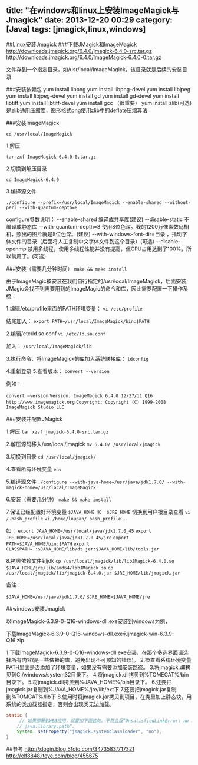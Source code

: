 title: "在windows和linux上安装ImageMagick与Jmagick"
date: 2013-12-20 00:29
category: [Java]
tags: [jmagick,linux,windows]
---

##Linux安装Jmagick
###下载JMagick和ImageMagick
http://downloads.jmagick.org/6.4.0/jmagick-6.4.0-src.tar.gz  
http://downloads.jmagick.org/6.4.0/ImageMagick-6.4.0-0.tar.gz  

文件存到一个指定目录，如/usr/local/ImageMagick，该目录就是后续的安装目录

###安装依赖包
yum install libpng 
yum install libpng-devel 
yum install libjpeg 
yum install libjpeg-devel 
yum install gd 
yum install gd-devel 
yum install libtiff 
yum install libtiff-devel 
yum install gcc （很重要）
yum install zlib(可选)
是zlib通用压缩库，图形格式png使用zlib中的deflate压缩算法


###安装ImageMagick

`cd /usr/local/ImageMagick`
 
1.解压

`tar zxf ImageMagick-6.4.0-0.tar.gz `

2.切换到解压目录

`cd ImageMagick-6.4.0`

3.编译源文件

`./configure --prefix=/usr/local/ImageMagick --enable-shared --without-perl --with-quantum-depth=8`

configure参数说明：
--enable-shared 编译成共享库(建议)
--disable-static 不编译成静态库
--with-quantum-depth=8 使用8位色深。我的1200万像素数码相机，照出的图片就是8位色深。(建议)
--with-windows-font-dir=目录 ，指明字体文件的目录（后面将人工复制中文字体文件到这个目录）(可选)
--disable-openmp 禁用多线程，使用多线程性能并没有提高，但CPU占用达到了100%，所以禁用了。(可选)


###安装（需要几分钟时间）
`make && make install`

 
由于ImageMagic被安装在我们自行指定的/usr/local/ImageMagick，后面安装JMagic会找不到需要用到的ImageMagic的命令和库，因此需要配置一下操作系统： 


1.编辑/etc/profile里面的PATH环境变量：
`vi /etc/profile`

结尾加入：
`export PATH=/usr/local/ImageMagick/bin:$PATH `

2.编辑/etc/ld.so.conf
`vi /etc/ld.so.conf`

加入：
`/usr/local/ImageMagick/lib `

3.执行命令，将ImageMagick的库加入系统联接库：
`ldconfig `

4.重新登录
5.查看版本：
`convert --version`

 
例如：

`convert —version`
`Version: ImageMagick 6.4.0 12/27/11 Q16 http://www.imagemagick.org`
`Copyright: Copyright (C) 1999-2008 ImageMagick Studio LLC`


###安装并配置JMagick


1.解压
`tar xzvf jmagick-6.4.0-src.tar.gz `

2.解压源码移入/usr/local/jmagick
`mv 6.4.0/ /usr/local/jmagick`

3.切换到目录
`cd /usr/local/jmagick/`

4.查看所有环境变量
`env`

5.编译源文件
`./configure --with-java-home=/usr/java/jdk1.7.0/ --with-magick-home=/usr/local/ImageMagick`

6.安装（需要几分钟）
`make && make install`

7.保证已经配置好环境变量
`$JAVA_HOME 和  $JRE_HOME`
切换到用户根目录查看
`vi /.bash_profile`
`vi /home/loupan/.bash_profile`
...

如：
`export JAVA_HOME=/usr/local/java/jdk1.7.0_45`
`export JRE_HOME=/usr/local/java/jdk1.7.0_45/jre`
`export PATH=$JAVA_HOME/bin:$PATH`
`export CLASSPATH=.:$JAVA_HOME/lib/dt.jar:$JAVA_HOME/lib/tools.jar `


8.拷贝依赖文件到jdk
`cp /usr/local/jmagick/lib/libJMagick-6.4.0.so $JAVA_HOME/jre/lib/amd64/libJMagick.so`
`cp /usr/local/jmagick/lib/jmagick-6.4.0.jar $JRE_HOME/lib/jmagick.jar`


备注：

`$JAVA_HOME=/usr/java/jdk1.7.0/`
`$JRE_HOME=$JAVA_HOME/jre`

##windows安装Jmagick 

以ImageMagick-6.3.9-0-Q16-windows-dll.exe安装到windows为例，

下载ImageMagick-6.3.9-0-Q16-windows-dll.exe和jmagick-win-6.3.9-Q16.zip

1.下载ImageMagick-6.3.9-0-Q16-windows-dll.exe安装，在那个多选界面请选择所有内容(是一些依赖的库，避免出现不可预知的错误)。
2.检查看系统环境变量PATH里面是否添加了环境变量，如果没有需要添加安装路径。
3.将jmagick.dll拷贝到C:/windows/system32目录下。
4.将jmagick.dll拷贝到%TOMECAT%/bin目录下。
5.将jmagick.dll拷贝到%JAVA_HOME%/bin目录下。
6.还要把jmagick.jar复制到%JAVA_HOME%/jre/lib/ext下
7.还要把jmagick.jar复制到%TOMCAT%/lib下
8.使用时将jmagick.jar拷贝到项目，在类里加上静态块，用系统的类加载器指定，否则会出现类无法加载。

```java
static {
     // 如果部署到WEB应用，就要加下面这句。不然会报“UnsatisfiedLinkError: no JMagick in
    // java.library.path”。
    System. setProperty("jmagick.systemclassloader", "no");
}
```
 
##参考
http://xlogin.blog.51cto.com/3473583/717321
http://elf8848.iteye.com/blog/455675